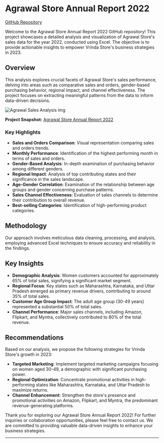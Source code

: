 # Agrawal Store Annual Report 2022
[GitHub Repository](https://github.com/manishmehta-in/Agrawal_Store_Data_Analysis_In_Excel)

Welcome to the Agrawal Store Annual Report 2022 GitHub repository! This project showcases a detailed analysis and visualization of Agrawal Store's sales data for the year 2022, conducted using Excel. The objective is to provide actionable insights to empower Vrinda Store's business strategies in 2023.

## Overview

This analysis explores crucial facets of Agrawal Store's sales performance, delving into areas such as comparative sales and orders, gender-based purchasing behavior, regional impact, and channel effectiveness. The project focuses on extracting meaningful patterns from the data to inform data-driven decisions.

![Agrawal Sales Analysis img](https://github.com/manishmehta-in/Agrawal_Store_Data_Analysis_In_Excel/assets/140696340/ec303e3b-32e6-4851-8c9c-f1ed89171ddd)

**Project Snapshot:**
[Agrawal Store Annual Report 2022](https://github.com/manishmehta-in/Agrawal_Store_Data_Analysis_In_Excel)

### Key Highlights

- **Sales and Orders Comparison**: Visual representation comparing sales and orders trends.
- **Monthly Performance**: Identification of the highest performing month in terms of sales and orders.
- **Gender-Based Analysis**: In-depth examination of purchasing behavior among different genders.
- **Regional Impact**: Analysis of top contributing states and their significance in the sales landscape.
- **Age-Gender Correlation**: Examination of the relationship between age groups and gender concerning purchase patterns.
- **Sales Channel Effectiveness**: Evaluation of sales channels to determine their contribution to overall revenue.
- **Best-selling Categories**: Identification of high-performing product categories.

## Methodology

Our approach involves meticulous data cleaning, processing, and analysis, employing advanced Excel techniques to ensure accuracy and reliability in the findings.

## Key Insights

- **Demographic Analysis**: Women customers accounted for approximately 65% of total sales, signifying a significant market segment.
- **Regional Focus**: Key states such as Maharashtra, Karnataka, and Uttar Pradesh emerged as primary revenue drivers, contributing to around 35% of total sales.
- **Customer Age Group Impact**: The adult age group (30-49 years) represented a substantial 50% of total sales.
- **Channel Performance**: Major sales channels, including Amazon, Flipkart, and Myntra, collectively contributed to 80% of the total revenue.

## Recommendations

Based on our analysis, we propose the following strategies for Vrinda Store's growth in 2023:

- **Targeted Marketing**: Implement targeted marketing campaigns focusing on women aged 30-49, a demographic with significant purchasing power.
- **Regional Optimization**: Concentrate promotional activities in high-performing states like Maharashtra, Karnataka, and Uttar Pradesh to maximize returns.
- **Channel Enhancement**: Strengthen the store's presence and promotional activities on Amazon, Flipkart, and Myntra, the predominant revenue-generating platforms.

Thank you for exploring our Agrawal Store Annual Report 2022! For further inquiries or collaboration opportunities, please feel free to contact us. We are committed to providing valuable data-driven insights to enhance your business strategies.

---


